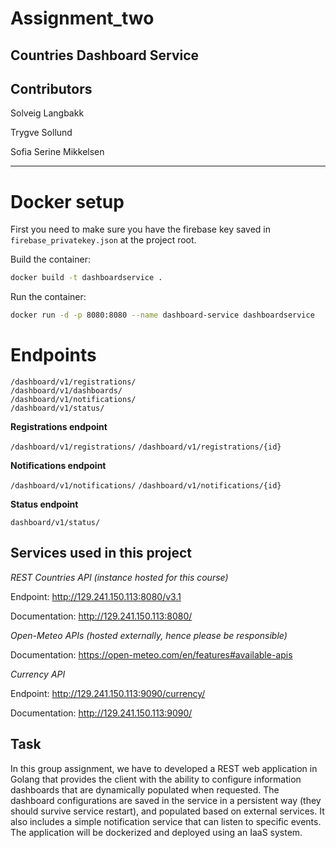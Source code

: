 # Assignment_two

## Countries Dashboard Service

## Contributors
Solveig Langbakk

Trygve Sollund

Sofia Serine Mikkelsen
***

# Docker setup
First you need to make sure you have the firebase key saved in `firebase_privatekey.json` at the project root.


Build the container:
```bash
docker build -t dashboardservice .
```
Run the container:
```bash
docker run -d -p 8080:8080 --name dashboard-service dashboardservice
```


# Endpoints

```
/dashboard/v1/registrations/
/dashboard/v1/dashboards/
/dashboard/v1/notifications/
/dashboard/v1/status/
```

**Registrations endpoint**

```/dashboard/v1/registrations/```
```/dashboard/v1/registrations/{id}```

**Notifications endpoint**

```/dashboard/v1/notifications/```
```/dashboard/v1/notifications/{id}```

**Status endpoint**

```dashboard/v1/status/```

## Services used in this project

*REST Countries API (instance hosted for this course)*

Endpoint: http://129.241.150.113:8080/v3.1

Documentation: http://129.241.150.113:8080/

*Open-Meteo APIs (hosted externally, hence please be responsible)*

Documentation: https://open-meteo.com/en/features#available-apis

*Currency API*

Endpoint: http://129.241.150.113:9090/currency/

Documentation: http://129.241.150.113:9090/

## Task
In this group assignment, we have to developed a REST web application in Golang 
that provides the client with the ability to configure information dashboards that 
are dynamically populated when requested. The dashboard configurations are saved in 
the service in a persistent way (they should survive service restart),
and populated based on external services. It also includes a simple notification 
service that can listen to specific events. The application will be dockerized and 
deployed using an IaaS system.

